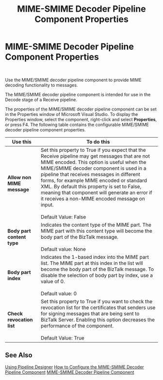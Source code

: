 ﻿---
title: MIME-SMIME Decoder Pipeline Component Properties
TOCTitle: MIME-SMIME Decoder Pipeline Component Properties
ms:assetid: b272610f-f6ad-4466-9931-b96595ed4cc1
ms:mtpsurl: https://msdn.microsoft.com/library/Aa578167(v=BTS.80)
ms:contentKeyID: 51530578
ms.date: 08/30/2017
mtps_version: v=BTS.80
f1_keywords:
- Microsoft.BizTalk.Component.MIME_SMIME_Decoder
---

# MIME-SMIME Decoder Pipeline Component Properties

 

Use the MIME/SMIME decoder pipeline component to provide MIME decoding functionality to messages.

The MIME/SMIME decoder pipeline component is intended for use in the Decode stage of a Receive pipeline.

The properties of the MIME/SMIME decoder pipeline component can be set in the Properties window of Microsoft Visual Studio. To display the Properties window, select the component, right-click and select **Properties**, or press F4. The following table contains the configurable MIME/SMIME decoder pipeline component properties.

<table>
<thead>
<tr class="header">
<th>Use this</th>
<th>To do this</th>
</tr>
</thead>
<tbody>
<tr class="odd">
<td><strong>Allow non MIME message</strong></td>
<td>Set this property to True if you expect that the Receive pipeline may get messages that are not MIME encoded. This option is useful when the MIME/SMIME decoder component is used in a pipeline that receives messages in different forms, for example MIME encoded or standard XML. By default this property is set to False, meaning that component will generate an error if it receives a non-MIME encoded message on input.<br />
<br />
Default Value: False</td>
</tr>
<tr class="even">
<td><strong>Body part content type</strong></td>
<td>Indicates the content type of the MIME part. The MIME part with this content type will become the body part of the BizTalk message.<br />
<br />
Default value: None</td>
</tr>
<tr class="odd">
<td><strong>Body part index</strong></td>
<td>Indicates the 1-based index into the MIME part list. The MIME part at this index in the list will become the body part of the BizTalk message. To disable the selection of body part by index, use a value of 0.<br />
<br />
Default value: 0</td>
</tr>
<tr class="even">
<td><strong>Check revocation list</strong></td>
<td>Set this property to True if you want to check the revocation list for the certificates that senders use for signing messages that are being sent to BizTalk Server. Enabling this option decreases the performance of the component.<br />
<br />
Default Value: True</td>
</tr>
</tbody>
</table>


## See Also

[Using Pipeline Designer](https://msdn.microsoft.com/library/aa578392\(v=bts.80\))  
[How to Configure the MIME-SMIME Decoder Pipeline Component](https://msdn.microsoft.com/library/aa578427\(v=bts.80\))  
[MIME-SMIME Decoder Pipeline Component](https://msdn.microsoft.com/library/aa562169\(v=bts.80\))

